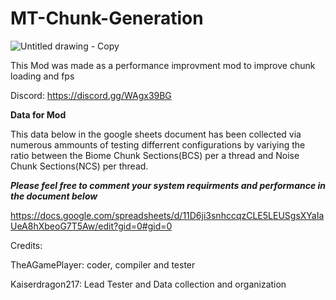 # MT-Chunk-Generation

![Untitled drawing - Copy](https://github.com/user-attachments/assets/d4ba0b7d-3882-45a1-80cc-0d2340a6f020)


This Mod was made as a performance improvment mod to improve chunk loading and fps

Discord: https://discord.gg/WAgx39BG

**Data for Mod**

This data below in the google sheets document has been collected via numerous ammounts of testing differrent configurations by variying the ratio between the Biome Chunk Sections(BCS) per a thread and Noise Chunk Sections(NCS) per thread.

***Please feel free to comment your system requirments and performance in the document below***

https://docs.google.com/spreadsheets/d/11D6ji3snhccqzCLE5LEUSgsXYaIaUeA8hXbeoG7T5Aw/edit?gid=0#gid=0

Credits: 

TheAGamePlayer: coder, compiler and tester

Kaiserdragon217: Lead Tester and Data collection and organization 
